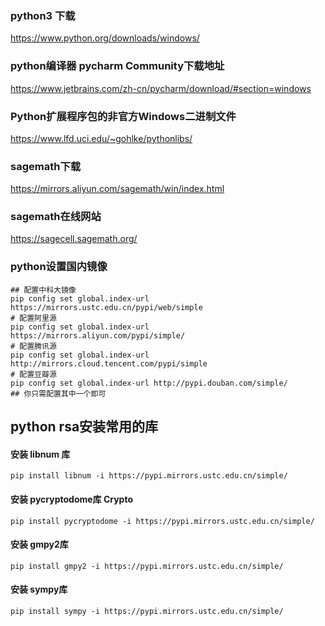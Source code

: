 ### python3 下载

https://www.python.org/downloads/windows/

### python编译器 pycharm Community下载地址

https://www.jetbrains.com/zh-cn/pycharm/download/#section=windows

### Python扩展程序包的非官方Windows二进制文件

https://www.lfd.uci.edu/~gohlke/pythonlibs/

### sagemath下载

https://mirrors.aliyun.com/sagemath/win/index.html

### sagemath在线网站

https://sagecell.sagemath.org/

### python设置国内镜像

```
## 配置中科大镜像
pip config set global.index-url https://mirrors.ustc.edu.cn/pypi/web/simple
# 配置阿里源
pip config set global.index-url https://mirrors.aliyun.com/pypi/simple/
# 配置腾讯源
pip config set global.index-url http://mirrors.cloud.tencent.com/pypi/simple
# 配置豆瓣源
pip config set global.index-url http://pypi.douban.com/simple/
## 你只需配置其中一个即可
```

## python rsa安装常用的库

#### 安装 libnum 库

```
pip install libnum -i https://pypi.mirrors.ustc.edu.cn/simple/
```

#### 安装 pycryptodome库 Crypto

```
pip install pycryptodome -i https://pypi.mirrors.ustc.edu.cn/simple/
```

#### 安装 gmpy2库

```
pip install gmpy2 -i https://pypi.mirrors.ustc.edu.cn/simple/
```

#### 安装 sympy库

```
pip install sympy -i https://pypi.mirrors.ustc.edu.cn/simple/
```



